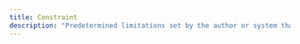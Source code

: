 ```yaml
---
title: Constraint
description: "Predetermined limitations set by the author or system that shape the creation or interaction of a narrative, often used to foster creativity and innovation"
---
```

